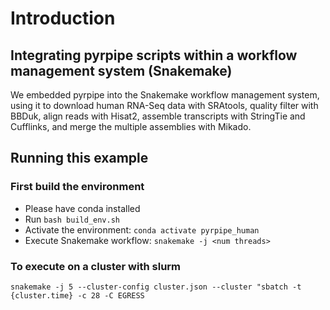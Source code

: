 # Introduction

## Integrating pyrpipe scripts within a workflow management system (Snakemake)
We embedded pyrpipe into the Snakemake workflow management system, using it to download human RNA-Seq data with SRAtools, 
quality filter with BBDuk, align reads with Hisat2, assemble transcripts with StringTie and Cufflinks,
and merge the multiple assemblies with Mikado.



## Running this example

### First build the environment
* Please have conda installed
* Run `bash build_env.sh`
* Activate the environment: `conda activate pyrpipe_human`
* Execute Snakemake workflow: `snakemake -j <num threads>`
 
### To execute on a cluster with slurm

`snakemake -j 5 --cluster-config cluster.json --cluster "sbatch -t {cluster.time} -c 28 -C EGRESS`
